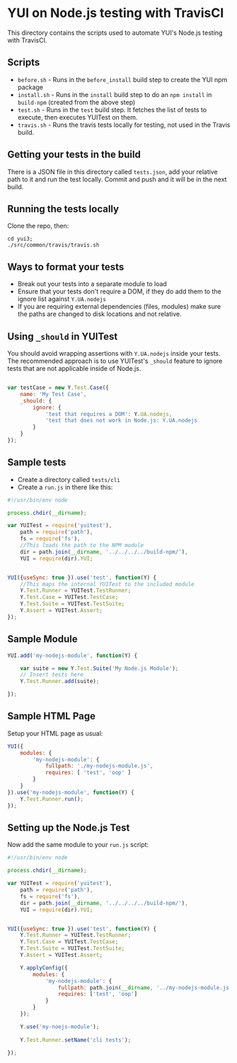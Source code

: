 YUI on Node.js testing with TravisCI
====================================

This directory contains the scripts used to automate YUI's Node.js testing with TravisCI.

Scripts
-------

   * `before.sh` - Runs in the `before_install` build step to create the YUI npm package
   * `install.sh` - Runs in the `install` build step to do an `npm install` in `build-npm` (created from the above step)
   * `test.sh` - Runs in the `test` build step. It fetches the list of tests to execute, then executes YUITest on them.
   * `travis.sh` - Runs the travis tests locally for testing, not used in the Travis build.

Getting your tests in the build
-------------------------------

There is a JSON file in this directory called `tests.json`, add your relative path to it and run the
test locally. Commit and push and it will be in the next build.


Running the tests locally
-------------------------

Clone the repo, then:

    cd yui3;
    ./src/common/travis/travis.sh


Ways to format your tests
-------------------------

   * Break out your tests into a separate module to load
   * Ensure that your tests don't require a DOM, if they do add them to the ignore list against `Y.UA.nodejs`
   * If you are requiring external dependencies (files, modules) make sure the paths are changed to disk locations and not relative.

Using `_should` in YUITest
--------------------------

You should avoid wrapping assertions with `Y.UA.nodejs` inside your tests. The recommended approach is
to use YUITest's `_should` feature to ignore tests that are not applicable inside of Node.js.

```javascript

var testCase = new Y.Test.Case({
    name: 'My Test Case',
    _should: {
        ignore: {
            'test that requires a DOM': Y.UA.nodejs,
            'test that does not work in Node.js: Y.UA.nodejs
        }
    }
});

```

Sample tests
------------

   * Create a directory called `tests/cli`
   * Create a `run.js` in there like this:


```javascript
#!/usr/bin/env node

process.chdir(__dirname);

var YUITest = require('yuitest'),
    path = require('path'),
    fs = require('fs'),
    //This loads the path to the NPM module
    dir = path.join(__dirname, '../../../../build-npm/'),
    YUI = require(dir).YUI;


YUI({useSync: true }).use('test', function(Y) {
    //This maps the internal YUITest to the included module
    Y.Test.Runner = YUITest.TestRunner;
    Y.Test.Case = YUITest.TestCase;
    Y.Test.Suite = YUITest.TestSuite;
    Y.Assert = YUITest.Assert;
});
```

Sample Module
-------------

```javascript
YUI.add('my-nodejs-module', function(Y) {

    var suite = new Y.Test.Suite('My Node.js Module');
    // Insert tests here
    Y.Test.Runner.add(suite);

});
```

Sample HTML Page
----------------

Setup your HTML page as usual:

```javascript
YUI({
    modules: {
        'my-nodejs-module': {
            fullpath: './my-nodejs-module.js',
            requires: [ 'test', 'oop' ]
        }
    }
}).use('my-nodejs-module', function(Y) {
    Y.Test.Runner.run();
});
```

Setting up the Node.js Test
---------------------------

Now add the same module to your `run.js` script:

```javascript
#!/usr/bin/env node

process.chdir(__dirname);

var YUITest = require('yuitest'),
    path = require('path'),
    fs = require('fs'),
    dir = path.join(__dirname, '../../../../build-npm/'),
    YUI = require(dir).YUI;


YUI({useSync: true }).use('test', function(Y) {
    Y.Test.Runner = YUITest.TestRunner;
    Y.Test.Case = YUITest.TestCase;
    Y.Test.Suite = YUITest.TestSuite;
    Y.Assert = YUITest.Assert;

    Y.applyConfig({
        modules: {
            'my-nodejs-module': {
                fullpath: path.join(__dirname, '../my-nodejs-module.js'),
                requires: ['test', 'oop']
            }
        }
    });

    Y.use('my-noejs-module');
    
    Y.Test.Runner.setName('cli tests');
    
});
```
